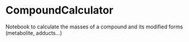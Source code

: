 # CompoundCalculator
Notebook to calculate the masses of a compound and its modified forms (metabolite, adducts...)
